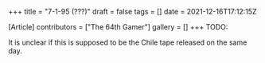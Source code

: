 +++
title = "7-1-95 (???)"
draft = false
tags = []
date = 2021-12-16T17:12:15Z

[Article]
contributors = ["The 64th Gamer"]
gallery = []
+++
TODO:

It is unclear if this is supposed to be the Chile tape released on the same day.